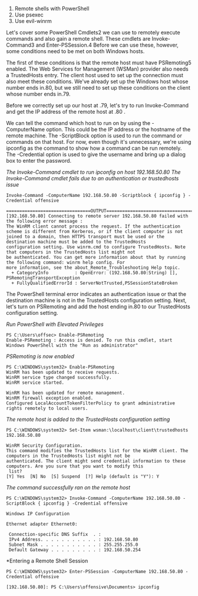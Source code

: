 1.  Remote shells with PowerShell
2.  Use psexec
3.  Use evil-winrm

Let's cover some PowerShell Cmdlets2 we can use to remotely execute commands and also gain a remote shell. These cmdlets are Invoke-Command3 and Enter-PSSession.4 Before we can use these, however, some conditions need to be met on both Windows hosts.


The first of these conditions is that the remote host must have PSRemoting5 enabled. The Web Services for Management (WSMan) provider also needs a TrustedHosts entry. The client host used to set up the connection must also meet these conditions. We've already set up the Windows host whose number ends in.80, but we still need to set up these conditions on the client whose number ends in.79.

Before we correctly set up our host at .79, let's try to run Invoke-Command and get the IP address of the remote host at .80 .


We can tell the command which host to run on by using the -ComputerName option. This could be the IP address or the hostname of the remote machine. The -ScriptBlock option is used to run the command or commands on that host. For now, even though it's unnecessary, we're using ipconfig as the command to show how a command can be run remotely. The -Credential option is used to give the username and bring up a dialog box to enter the password.



*The Invoke-Command cmdlet to run ipconfig on host 192.168.50.80*
*The Invoke-Command cmdlet fails due to an authentication or trustedhosts issue*

    Invoke-Command -ComputerName 192.168.50.80 -Scriptblock { ipconfig } -Credential offensive
    
    ================================OUTPUT====================================================
    [192.168.50.80] Connecting to remote server 192.168.50.80 failed with the following error message : 
    The WinRM client cannot process the request. If the authentication scheme is different from Kerberos, or if the client computer is not
    joined to a domain, then HTTPS transport must be used or the destination machine must be added to the TrustedHosts
    configuration setting. Use winrm.cmd to configure TrustedHosts. Note that computers in the TrustedHosts list might not
    be authenticated. You can get more information about that by running the following command: winrm help config. For
    more information, see the about_Remote_Troubleshooting Help topic.
      + CategoryInfo          : OpenError: (192.168.50.80:String) [], PSRemotingTransportException
      + FullyQualifiedErrorId : ServerNotTrusted,PSSessionStateBroken
      

The PowerShell terminal error indicates an authentication issue or that the destination machine is not in the TrustedHosts configuration setting.
Next, let's turn on PSRemoting and add the host ending in.80 to our TrustedHosts configuration setting.


*Run PowerShell with Elevated Privileges*

    PS C:\Users\offsec> Enable-PSRemoting
    Enable-PSRemoting : Access is denied. To run this cmdlet, start Windows PowerShell with the "Run as administrator"

*PSRemoting is now enabled*

    PS C:\WINDOWS\system32> Enable-PSRemoting
    WinRM has been updated to receive requests.
    WinRM service type changed successfully.
    WinRM service started.

    WinRM has been updated for remote management.
    WinRM firewall exception enabled.
    Configured LocalAccountTokenFilterPolicy to grant administrative rights remotely to local users.

*The remote host is added to the TrustedHosts configuration setting*

    PS C:\WINDOWS\system32> Set-Item wsman:\localhost\client\trustedhosts 192.168.50.80

    WinRM Security Configuration.
    This command modifies the TrustedHosts list for the WinRM client. The computers in the TrustedHosts list might not be
    authenticated. The client might send credential information to these computers. Are you sure that you want to modify this
     list?
    [Y] Yes  [N] No  [S] Suspend  [?] Help (default is "Y"): Y
    
*The command successfully ran on the remote host*
   
    PS C:\WINDOWS\system32> Invoke-Command -ComputerName 192.168.50.80 -ScriptBlock { ipconfig } -Credential offensive

    Windows IP Configuration

    Ethernet adapter Ethernet0:

     Connection-specific DNS Suffix  . :
     IPv4 Address. . . . . . . . . . . : 192.168.50.80
     Subnet Mask . . . . . . . . . . . : 255.255.255.0
     Default Gateway . . . . . . . . . : 192.168.50.254
     
   
*Entering a Remote Shell Session

    PS C:\WINDOWS\system32> Enter-PSSession -ComputerName 192.168.50.80 -Credential offensive

    [192.168.50.80]: PS C:\Users\offensive\Documents> ipconfig
